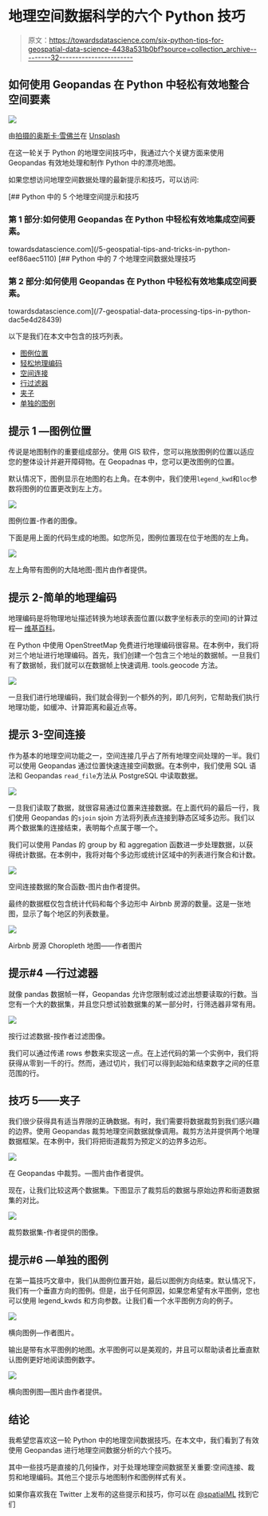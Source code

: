 # 地理空间数据科学的六个 Python 技巧

> 原文：<https://towardsdatascience.com/six-python-tips-for-geospatial-data-science-4438a531b0bf?source=collection_archive---------32----------------------->

## 如何使用 Geopandas 在 Python 中轻松有效地整合空间要素

![](img/4629623c62d5d91e0bd85a2022cd4274.png)

由[拍摄的奥斯卡·雪佛兰](https://unsplash.com/@osac?utm_source=medium&utm_medium=referral)在 [Unsplash](https://unsplash.com?utm_source=medium&utm_medium=referral)

在这一轮关于 Python 的地理空间技巧中，我通过六个关键方面来使用 Geopandas 有效地处理和制作 Python 中的漂亮地图。

如果您想访问地理空间数据处理的最新提示和技巧，可以访问:

[](/5-geospatial-tips-and-tricks-in-python-eef86aec5110) [## Python 中的 5 个地理空间提示和技巧

### 第 1 部分:如何使用 Geopandas 在 Python 中轻松有效地集成空间要素。

towardsdatascience.com](/5-geospatial-tips-and-tricks-in-python-eef86aec5110) [](/7-geospatial-data-processing-tips-in-python-dac5e4d28439) [## Python 中的 7 个地理空间数据处理技巧

### 第 2 部分:如何使用 Geopandas 在 Python 中轻松有效地集成空间要素。

towardsdatascience.com](/7-geospatial-data-processing-tips-in-python-dac5e4d28439) 

以下是我们在本文中包含的技巧列表。

*   [图例位置](#025c)
*   [轻松地理编码](#9ac7)
*   [空间连接](#cca8)
*   [行过滤器](#223c)
*   [夹子](#4041)
*   [单独的图例](#530b)

## 提示 1 —图例位置

传说是地图制作的重要组成部分。使用 GIS 软件，您可以拖放图例的位置以适应您的整体设计并避开障碍物。在 Geopadnas 中，您可以更改图例的位置。

默认情况下，图例显示在地图的右上角。在本例中，我们使用`legend_kwd`和`loc`参数将图例的位置更改到左上方。

![](img/68580a4a3afbe26e9ba391b8fa364810.png)

图例位置-作者的图像。

下面是用上面的代码生成的地图。如您所见，图例位置现在位于地图的左上角。

![](img/eec1fd8bcb13a60bd8c2e0fd05790339.png)

左上角带有图例的大陆地图-图片由作者提供。

## 提示 2-简单的地理编码

地理编码是将物理地址描述转换为地球表面位置(以数字坐标表示的空间)的计算过程— [维基百科](https://en.wikipedia.org/wiki/Geocoding)。

在 Python 中使用 OpenStreetMap 免费进行地理编码很容易。在本例中，我们将对三个地址进行地理编码。首先，我们创建一个包含三个地址的数据帧。一旦我们有了数据帧，我们就可以在数据帧上快速调用. tools.geocode 方法。

![](img/8d036ea28a0871f8193265936587cac5.png)

一旦我们进行地理编码，我们就会得到一个额外的列，即几何列，它帮助我们执行地理功能，如缓冲、计算距离和最近点等。

## 提示 3-空间连接

作为基本的地理空间功能之一，空间连接几乎占了所有地理空间处理的一半。我们可以使用 Geopandas 通过位置快速连接空间数据。在本例中，我们使用 SQL 语法和 Geopandas `read_file`方法从 PostgreSQL 中读取数据。

![](img/412ac90afe44744e8997b0e8f565d16c.png)

一旦我们读取了数据，就很容易通过位置来连接数据。在上面代码的最后一行，我们使用 Geopandas 的`sjoin` sjoin 方法将列表点连接到静态区域多边形。我们以两个数据集的连接结束，表明每个点属于哪一个。

我们可以使用 Pandas 的 group by 和 aggregation 函数进一步处理数据，以获得统计数据。在本例中，我将对每个多边形或统计区域中的列表进行聚合和计数。

![](img/b9bf816627df5d003381546e8193f827.png)

空间连接数据的聚合函数-图片由作者提供。

最终的数据框仅包含统计代码和每个多边形中 Airbnb 房源的数量。这是一张地图，显示了每个地区的列表数量。

![](img/3db4b2ebbf9f59c80e1c76513e2234b4.png)

Airbnb 房源 Choropleth 地图——作者图片

## 提示#4 —行过滤器

就像 pandas 数据帧一样，Geopandas 允许您限制或过滤出想要读取的行数。当您有一个大的数据集，并且您只想试验数据集的某一部分时，行筛选器非常有用。

![](img/4e02a264cec4500f24ab02278342eec3.png)

按行过滤数据-按作者过滤图像。

我们可以通过传递 rows 参数来实现这一点。在上述代码的第一个实例中，我们将获得从零到一千的行。然而，通过切片，我们可以得到起始和结束数字之间的任意范围的行。

## 技巧 5——夹子

我们很少获得具有适当界限的正确数据。有时，我们需要将数据裁剪到我们感兴趣的边界。使用 Geopandas 裁剪地理空间数据就像调用。裁剪方法并提供两个地理数据框架。在本例中，我们将把街道裁剪为预定义的边界多边形。

![](img/45e7c1e128834fb0edc68ceb1444f2f8.png)

在 Geopandas 中裁剪。—图片由作者提供。

现在，让我们比较这两个数据集。下图显示了裁剪后的数据与原始边界和街道数据集的对比。

![](img/b22c9c5cf76a43e6f7e5d5f726a73134.png)

裁剪数据集-作者提供的图像。

## 提示#6 —单独的图例

在第一篇技巧文章中，我们从图例位置开始，最后以图例方向结束。默认情况下，我们有一个垂直方向的图例。但是，出于任何原因，如果您希望有水平图例，您也可以使用 legend_kwds 和方向参数。让我们看一个水平图例方向的例子。

![](img/51dc9915ea6ccb96a2db9c8a616240ad.png)

横向图例—作者图片。

输出是带有水平图例的地图。水平图例可以是美观的，并且可以帮助读者比垂直默认图例更好地阅读图例数字。

![](img/6761bbd63813b08a6447908b290b70ed.png)

横向图例图—图片由作者提供。

## 结论

我希望您喜欢这一轮 Python 中的地理空间数据技巧。在本文中，我们看到了有效使用 Geopandas 进行地理空间数据分析的六个技巧。

其中一些技巧是直接的几何操作，对于处理地理空间数据至关重要:空间连接、裁剪和地理编码。其他三个提示与地图制作和图例样式有关。

如果你喜欢我在 Twitter 上发布的这些提示和技巧，你可以在 [@spatialML](https://twitter.com/SpatialML) 找到它们